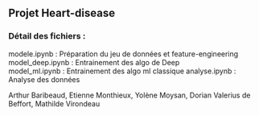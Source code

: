 ## Projet Heart-disease  

### Détail des fichiers :

modele.ipynb : Préparation du jeu de données et feature-engineering  
model_deep.ipynb : Entrainement des algo de Deep  
model_ml.ipynb : Entrainement des algo ml classique
analyse.ipynb : Analyse des données  

  
  
Arthur Baribeaud, Etienne Monthieux, Yolène Moysan, Dorian Valerius de Beffort, Mathilde Virondeau